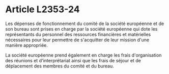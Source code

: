 # Article L2353-24

Les dépenses de fonctionnement du comité de la société européenne et de son bureau sont prises en charge par la société européenne qui dote les représentants du personnel des ressources financières et matérielles nécessaires pour leur permettre de s'acquitter de leur mission d'une manière appropriée.

La société européenne prend également en charge les frais d'organisation des réunions et d'interprétariat ainsi que les frais de séjour et de déplacement des membres du comité et du bureau.